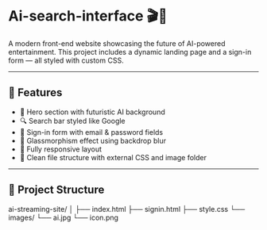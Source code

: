 # Ai-search-interface 🎬🤖

A  modern front-end website showcasing the future of AI-powered entertainment. This project includes a dynamic landing page and a sign-in form — all styled with custom CSS.

---

## 🚀 Features

- 🎥 Hero section with futuristic AI background
- 🔍 Search bar styled like Google
- 🔐 Sign-in form with email & password fields
- 🎨 Glassmorphism effect using backdrop blur
- 📱 Fully responsive layout
- 📁 Clean file structure with external CSS and image folder

---

## 📁 Project Structure
ai-streaming-site/
│
├── index.html
├── signin.html
├── style.css 
└── images/
     └── ai.jpg
     └── icon.png



